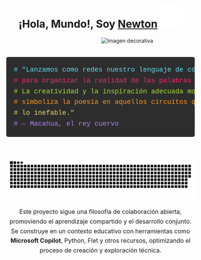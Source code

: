 <h1 align="center">  
  ¡Hola, Mundo!, Soy  
  <a href="https://github.com/Newton364">Newton</a>  
  <img 
    src="https://github.com/Kathryn-Jie/Kathryn-Jie/blob/main/wave.gif" 
    width="60px" 
    alt="GIF de saludo" 
  />
</h1>

<!-- Imagen decorativa alineada a la derecha -->
<div style="flex-shrink: 0;">
  <img 
    align="right" 
    src="https://github.com/7oSkaaa/7oSkaaa/blob/main/Images/Right_Side.gif?raw=true" 
    width="250px" 
    alt="Imagen decorativa"
  />
</div>

<br><br>

<!-- Fragmento de texto estilizado -->
<pre style="background-color: #2d2d2d; color: #f8f8f2; padding: 20px; border-radius: 5px; font-family: 'Courier New', monospace; font-size: 18px; line-height: 1.6;">
<span style="color: #66d9ef;"># "Lanzamos como redes nuestro lenguaje de código sobre el mundo;</span>
<span style="color: #f92672;"># para organizar la realidad de las palabras en metáforas de variables.</span>
<span style="color: #a6e22e;"># La creatividad y la inspiración adecuada modela, interpreta,</span>
<span style="color: #fd971f;"># simboliza la poesía en aquellos circuitos que expresan a los sentidos...</span>
<span style="color: #e6db74;"># lo inefable."</span>
<span style="color: #ae81ff;"># — Macahua, el rey cuervo</span>
</pre>
 
<br/>

<!-- Snake Game -->
<div style="margin-top: 20px;">
  <picture>
    <source 
      media="(prefers-color-scheme: dark)" 
      srcset="https://raw.githubusercontent.com/itsmeshibintmz/itsmeshibintmz/8c4c442a1c6a6c7b963e5d473e5aec52c42b5ea3/github-contribution-grid-snake-sissa.svg"
    />
    <source 
      media="(prefers-color-scheme: light)" 
      srcset="https://raw.githubusercontent.com/itsmeshibintmz/itsmeshibintmz/8c4c442a1c6a6c7b963e5d473e5aec52c42b5ea3/github-contribution-grid-snake-sissa-white.svg"
    />
    <img 
      src="https://raw.githubusercontent.com/itsmeshibintmz/itsmeshibintmz/8c4c442a1c6a6c7b963e5d473e5aec52c42b5ea3/github-contribution-grid-snake-sissa.svg" 
      alt="Snake Game" 
    />
  </picture>
</div>
<p style="margin-top: 20px; font-size: 16px; line-height: 1.6; text-align: center;">
  Este proyecto sigue una filosofía de colaboración abierta, promoviendo el aprendizaje compartido y el desarrollo conjunto. 
  Se construye en un contexto educativo con herramientas como <strong>Microsoft Copilot</strong>, Python, Flet y otros recursos, optimizando el proceso de creación y exploración técnica.
</p>

<!-- ### 🌟 Créditos y agradecimientos

Este perfil fue desarrollado con inspiración y elementos tomados de las plantillas organizadas en el repositorio [Awesome GitHub Profile Readme Templates](https://github.com/durgeshsamariya/awesome-github-profile-readme-templates/tree/master/templates), creado por **Durgesh Samariya**. En particular, se integraron ideas de las siguientes plantillas:
- **7oSkaa.md**
- **Kathryn.md**
- **Blueset.md**
- **Istmeshibintmz.md**

Gracias a estas contribuciones, fue posible construir un perfil orientado a la colaboración y el aprendizaje. Invito a otros a explorar este excelente repositorio y las plantillas mencionadas para encontrar inspiración y recursos útiles.-->



